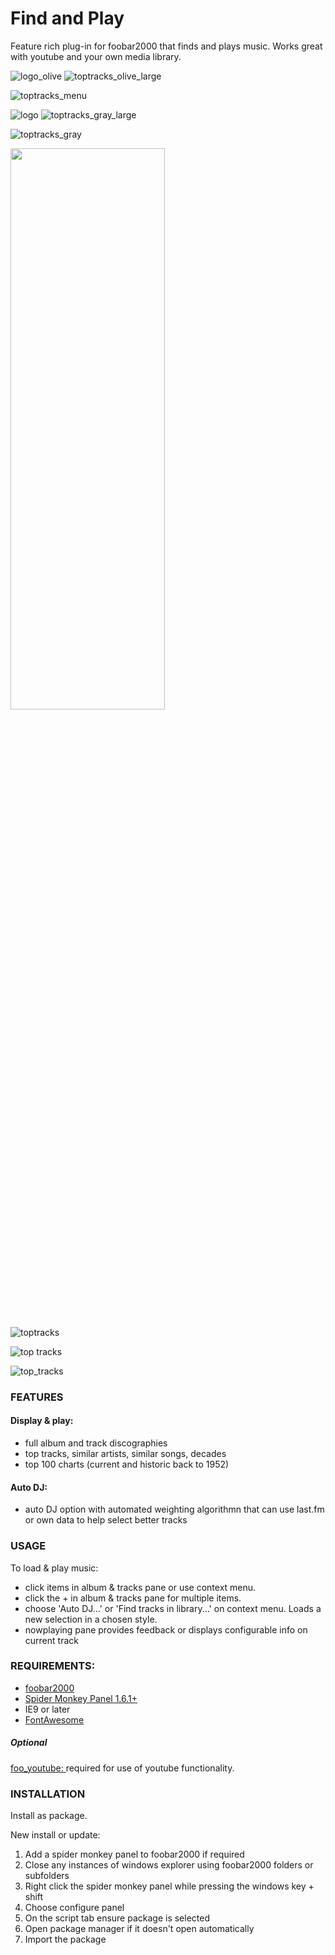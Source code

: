 # Find and Play

<!-- <img src= "https://img.shields.io/github/v/release/Wil-b/Find-and-Play?include_prereleases">[![CodeFactor](https://www.codefactor.io/repository/github/wil-b/smp-scripts/badge?s=e31aef34da666a7f881d60c035843654ee451e7d)](https://www.codefactor.io/repository/github/wil-b/smp-scripts) -->

 Feature rich plug-in for foobar2000 that finds and plays music.
 Works great with youtube and your own media library.
 
 <!-- ![logoOlive](https://user-images.githubusercontent.com/35600752/155885620-75874e3d-d86d-4f1c-9a7d-e2bc0bff316c.png) -->
 
 ![logo_olive](https://user-images.githubusercontent.com/35600752/155885873-d8916e93-a989-4bfa-9c04-0c3a100939f9.png)
![toptracks_olive_large](https://user-images.githubusercontent.com/35600752/155886077-d3cec29b-af37-4b22-8a41-403fa3d127cd.png)


![toptracks_menu](https://user-images.githubusercontent.com/35600752/155885627-6af2c5bd-e64e-4d9c-9e8a-d382253ba424.png)

![logo](https://user-images.githubusercontent.com/35600752/155884838-f4a01540-67df-475a-aa27-e97d03d4aff8.png)
![toptracks_gray_large](https://user-images.githubusercontent.com/35600752/155886089-780eb2b7-421a-4957-9e7b-947592b1cf2d.png)

![toptracks_gray](https://user-images.githubusercontent.com/35600752/155885734-cb8445b8-3e18-4ced-b761-7490ae86e2c5.png)

 
<img src="https://user-images.githubusercontent.com/35600752/118047701-09164f00-b373-11eb-986b-05db56d6fe22.png" width=70% height=48%>



![toptracks](https://user-images.githubusercontent.com/35600752/155884826-e1d15261-f9d1-49b8-9332-d3bf9746e361.png)

![top tracks](https://user-images.githubusercontent.com/35600752/155885191-097c786c-a622-45a9-b11b-fb7e59cf6148.png)

![top_tracks](https://user-images.githubusercontent.com/35600752/155885198-0fedafe1-f33b-47b2-a33c-52d400725433.png)



### FEATURES
#### Display & play:
- full album and track discographies
- top tracks, similar artists, similar songs, decades
- top 100 charts (current and historic back to 1952)
#### Auto DJ:
- auto DJ option with automated weighting algorithmn that can use last.fm or own data to help select better tracks
### USAGE
To load & play music:
- click items in album & tracks pane or use context menu.
- click the +  in album & tracks pane for multiple items.
- choose 'Auto DJ...' or 'Find tracks in library...' on context menu. Loads a new selection in a chosen style.
- nowplaying pane provides feedback or displays configurable info on current track

### REQUIREMENTS:
- [foobar2000](https://www.foobar2000.org)
- [Spider Monkey Panel 1.6.1+](https://www.foobar2000.org/components)
- IE9 or later
- [FontAwesome](https://github.com/FortAwesome/Font-Awesome/blob/fa-4/fonts/fontawesome-webfont.ttf?raw=true)
##### Optional
[foo_youtube: ](https://www.foobar2000.org/components)required for use of youtube functionality.

### INSTALLATION
Install as package.

New install or update:
1) Add a spider monkey panel to foobar2000 if required
2) Close any instances of windows explorer using foobar2000 folders or subfolders
3) Right click the spider monkey panel while pressing the windows key + shift
4) Choose configure panel
5) On the script tab ensure package is selected
6) Open package manager if it doesn't open automatically
7) Import the package


